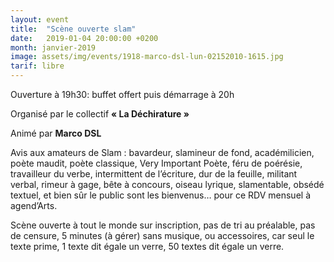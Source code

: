 ```yaml
---
layout: event
title:  "Scène ouverte slam"
date:   2019-01-04 20:00:00 +0200
month: janvier-2019
image: assets/img/events/1918-marco-dsl-lun-02152010-1615.jpg
tarif: libre
---
```


Ouverture à 19h30: buffet offert puis démarrage à 20h  

Organisé par le collectif **« La Déchirature »** 

Animé par **Marco DSL**  

Avis aux amateurs de Slam : bavardeur, slamineur de fond, académilicien, poète maudit, poète classique, Very Important Poète, féru de poérésie, travailleur du verbe, intermittent de l’écriture, dur de la feuille, militant verbal, rimeur à gage, bête à concours, oiseau lyrique, slamentable, obsédé textuel, et bien sûr le public sont les bienvenus… pour ce RDV mensuel à agend’Arts.  

Scène ouverte à tout le monde sur inscription, pas de tri au préalable, pas de censure, 5 minutes (à gérer) sans musique, ou accessoires, car seul le texte prime, 1 texte dit égale un verre, 50 textes dit égale un verre.

